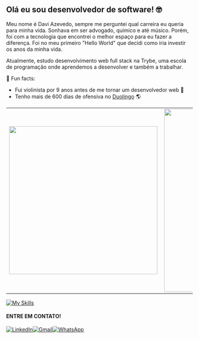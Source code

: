 ## Olá eu sou desenvolvedor de software! 🤓

Meu nome é Davi Azevedo, sempre me perguntei qual carreira eu queria para minha vida. Sonhava em ser advogado, químico e até músico. Porém, foi com a tecnologia que encontrei o melhor espaço para eu fazer a diferença. Foi no meu primeiro "Hello World" que decidi como iria investir os anos da minha vida.

Atualmente, estudo desenvolvimento web full stack na Trybe, uma escola de programação onde aprendemos a desenvolver e também a trabalhar.

🌱 Fun facts:

- Fui violinista por 9 anos antes de me tornar um desenvolvedor web 🎻
- Tenho mais de 600 dias de ofensiva no [Duolingo](https://www.duolingo.com/profile/daviazev) 🌎

<center>
<table>
    <tr>
        <td><img width="400px" align="left" src="https://github-readme-stats.vercel.app/api/top-langs/?username=daviazev&hide=html&layout=compact&theme=buefy" /></td>
        <td><img width="495px" align="left" src="https://github-readme-stats.vercel.app/api?username=daviazev&theme=buefy"/></td>
    </tr>
</table>
</center>

[![My Skills](https://skillicons.dev/icons?i=html,css,javascript,react,redux,git,github,jest,mysql,nodejs,typescript,docker,linux)](https://skillicons.dev)

<table>
    <h4>ENTRE EM CONTATO!</h4>
    <a href="https://www.linkedin.com/in/davi-azevedo-a62267206/" target="_blank"><img alt="LinkedIn" src="https://img.shields.io/badge/linkedin-%230077B5.svg?&style=for-the-badge&logo=linkedin&logoColor=white" /></a>
    <a href="mailto:azvd.davi@gmail.com" target="_blank"><img alt="Gmail" src="https://img.shields.io/badge/Gmail-%2312100E?style=for-the-badge&logo=Gmail&logoColor=red" /></a>
    <a href="https://wa.me/5511945000891" target="_blank"><img alt="WhatsApp" src="https://img.shields.io/badge/WhatsApp-25D366?style=for-the-badge&logo=whatsapp&logoColor=white" /></a>
</table>
